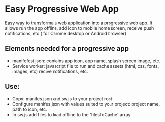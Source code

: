 # Easy Progressive Web App

Easy way to transforma a web application into a progressive web app. It allows run the app offline, add icon to mobile home screen, receive push notifications, etc ( for Chrome desktop or Android browser)

## Elements needed for a progressive app

- manifefest.json: contains app icon, app name, splash screen image, etc.
- Service worker: javascript file to run and cache assets (html, css, fonts, images, etc) recive notifications, etc.

## Use:

- Copy: manifes.json and sw.js to your project root
- Configure manifes.json with values suited to your project: project name, path to icon, etc.
- In sw.js add  files to load offline to the 'filesToCache' array